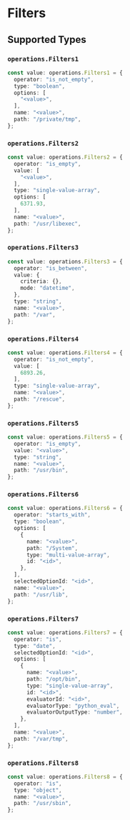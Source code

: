 # Filters


## Supported Types

### `operations.Filters1`

```typescript
const value: operations.Filters1 = {
  operator: "is_not_empty",
  type: "boolean",
  options: [
    "<value>",
  ],
  name: "<value>",
  path: "/private/tmp",
};
```

### `operations.Filters2`

```typescript
const value: operations.Filters2 = {
  operator: "is_empty",
  value: [
    "<value>",
  ],
  type: "single-value-array",
  options: [
    6371.93,
  ],
  name: "<value>",
  path: "/usr/libexec",
};
```

### `operations.Filters3`

```typescript
const value: operations.Filters3 = {
  operator: "is_between",
  value: {
    criteria: {},
    mode: "datetime",
  },
  type: "string",
  name: "<value>",
  path: "/var",
};
```

### `operations.Filters4`

```typescript
const value: operations.Filters4 = {
  operator: "is_not_empty",
  value: [
    6893.26,
  ],
  type: "single-value-array",
  name: "<value>",
  path: "/rescue",
};
```

### `operations.Filters5`

```typescript
const value: operations.Filters5 = {
  operator: "is_empty",
  value: "<value>",
  type: "string",
  name: "<value>",
  path: "/usr/bin",
};
```

### `operations.Filters6`

```typescript
const value: operations.Filters6 = {
  operator: "starts_with",
  type: "boolean",
  options: [
    {
      name: "<value>",
      path: "/System",
      type: "multi-value-array",
      id: "<id>",
    },
  ],
  selectedOptionId: "<id>",
  name: "<value>",
  path: "/usr/lib",
};
```

### `operations.Filters7`

```typescript
const value: operations.Filters7 = {
  operator: "is",
  type: "date",
  selectedOptionId: "<id>",
  options: [
    {
      name: "<value>",
      path: "/opt/bin",
      type: "single-value-array",
      id: "<id>",
      evaluatorId: "<id>",
      evaluatorType: "python_eval",
      evaluatorOutputType: "number",
    },
  ],
  name: "<value>",
  path: "/var/tmp",
};
```

### `operations.Filters8`

```typescript
const value: operations.Filters8 = {
  operator: "is",
  type: "object",
  name: "<value>",
  path: "/usr/sbin",
};
```


